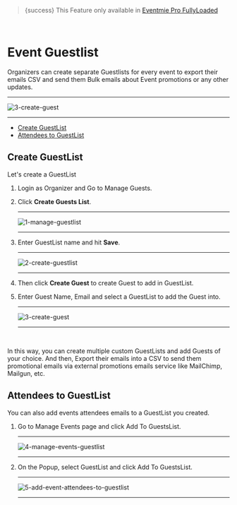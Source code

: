 > {success} This Feature only available in [Eventmie Pro FullyLoaded](https://classiebit.com/eventmie-pro-fullyloaded)

<br>

# Event Guestlist

Organizers can create separate Guestlists for every event to export their emails CSV and send them Bulk emails about Event promotions or any other updates.

---

![3-create-guest](/images/v2/EventmieProFullyLoadedV2.0/3-create-guest.webp "3-create-guest")

---

-   [Create GuestList](#Create-GuestList)
-   [Attendees to GuestList](#Attendees-to-GuestList)

<a name="Create-GuestList"></a>

## Create GuestList

Let's create a GuestList

1. Login as Organizer and Go to Manage Guests.
2. Click **Create Guests List**.

    ***

    ![1-manage-guestlist](/images/v2/EventmieProFullyLoadedV2.0/1-manage-guestlist.webp "1-manage-guestlist")

    ***

3. Enter GuestList name and hit **Save**.

    ***

    ![2-create-guestlist](/images/v2/EventmieProFullyLoadedV2.0/2-create-guestlist.webp "2-create-guestlist")

    ***

4. Then click **Create Guest** to create Guest to add in GuestList.
5. Enter Guest Name, Email and select a GuestList to add the Guest into.

    ***

    ![3-create-guest](/images/v2/EventmieProFullyLoadedV2.0/3-create-guest.webp "3-create-guest")

    ***

<br>

In this way, you can create multiple custom GuestLists and add Guests of your choice. And then, Export their emails into a CSV to send them promotional emails via external promotions emails service like MailChimp, Mailgun, etc.

<a name="Attendees-to-GuestList"></a>

## Attendees to GuestList

You can also add events attendees emails to a GuestList you created.

1. Go to Manage Events page and click Add To GuestsList.

    ***

    ![4-manage-events-guestlist](/images/v2/EventmieProFullyLoadedV2.0/16-manager-manage-everything.webp "4-manage-events-guestlist")

    ***

2. On the Popup, select GuestList and click Add To GuestsList.

    ***

    ![5-add-event-attendees-to-guestlist](/images/v2/EventmieProFullyLoadedV2.0/5-add-event-attendees-to-guestlist.webp "5-add-event-attendees-to-guestlist")

    ***
